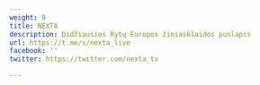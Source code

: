 ```yaml
---
weight: 0
title: NEXTA
description: Didžiausios Rytų Europos žiniasklaidos puslapis
url: https://t.me/s/nexta_live
facebook: ''
twitter: https://twitter.com/nexta_tv

---
```

